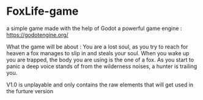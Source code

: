 # FoxLife-game
a simple game made with the help of Godot a powerful game engine :
https://godotengine.org/

What the game will be about :
You are a lost soul, as you try to reach for heaven a fox manages to slip in and steals your soul. 
When you wake up you are trapped, the body you are using is the one of a fox.
As you start to panic a deep voice stands of from the wilderness noises, a hunter is trailing you.


V1.0 is unplayable and only contains the raw elements that will get used in the furture version
